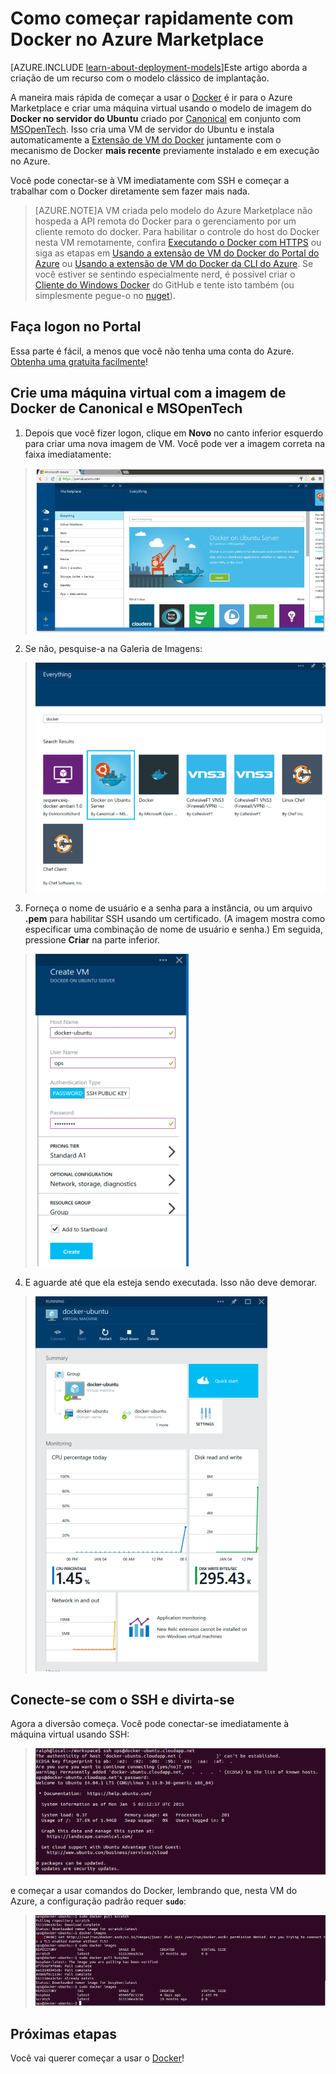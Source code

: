 <properties
	pageTitle="Como usar o Docker rapidamente com a imagem da VM Ubuntu-Docker"
	description="Descreve e demonstra como usar Docker no servidor do Ubuntu em minutos diretamente da Galeria de Imagens do Azure"
	services="virtual-machines"
	documentationCenter=""
	authors="squillace"
	manager="timlt"
	editor="tysonn"/>

<tags
	ms.service="virtual-machines"
	ms.devlang="na"
	ms.topic="article"
	ms.tgt_pltfrm="vm-linux"
	ms.workload="infrastructure"
	ms.date="05/20/2015"
	ms.author="rasquill"/>

# Como começar rapidamente com Docker no Azure Marketplace

[AZURE.INCLUDE [learn-about-deployment-models](../../includes/learn-about-deployment-models-include.md)]Este artigo aborda a criação de um recurso com o modelo clássico de implantação.

A maneira mais rápida de começar a usar o [Docker] é ir para o Azure Marketplace e criar uma máquina virtual usando o modelo de imagem do **Docker no servidor do Ubuntu** criado por [Canonical] em conjunto com [MSOpenTech]. Isso cria uma VM de servidor do Ubuntu e instala automaticamente a [Extensão de VM do Docker](virtual-machines-docker-vm-extension.md) juntamente com o mecanismo de Docker **mais recente** previamente instalado e em execução no Azure.

Você pode conectar-se à VM imediatamente com SSH e começar a trabalhar com o Docker diretamente sem fazer mais nada.

> [AZURE.NOTE]A VM criada pelo modelo do Azure Marketplace não hospeda a API remota do Docker para o gerenciamento por um cliente remoto do docker. Para habilitar o controle do host do Docker nesta VM remotamente, confira [Executando o Docker com HTTPS](https://docs.docker.com/articles/https/) ou siga as etapas em [Usando a extensão de VM do Docker do Portal do Azure](virtual-machines-docker-with-portal.md) ou [Usando a extensão de VM do Docker da CLI do Azure](virtual-machines-docker-with-xplat-cli-install.md). Se você estiver se sentindo especialmente nerd, é possível criar o [Cliente do Windows Docker](https://github.com/ahmetalpbalkan/Docker.DotNet) do GitHub e tente isto também (ou simplesmente pegue-o no [nuget](https://www.nuget.org/packages/Docker.DotNet/)).

## Faça logon no Portal

Essa parte é fácil, a menos que você não tenha uma conta do Azure. [Obtenha uma gratuita facilmente](http://azure.microsoft.com/pricing/free-trial/)!

## Crie uma máquina virtual com a imagem de Docker de Canonical e MSOpenTech

1. Depois que você fizer logon, clique em **Novo** no canto inferior esquerdo para criar uma nova imagem de VM. Você pode ver a imagem correta na faixa imediatamente:

> ![Escolha a imagem Ubuntu do Docker na faixa](./media/virtual-machines-docker-ubuntu-quickstart/CreateNewDockerBanner.png)

2. Se não, pesquise-a na Galeria de Imagens:

> ![Localize a imagem na Galeria de Imagens](./media/virtual-machines-docker-ubuntu-quickstart/DockerOnUbuntuServerMSOpenTech.png)

3. Forneça o nome de usuário e a senha para a instância, ou um arquivo **.pem** para habilitar SSH usando um certificado. (A imagem mostra como especificar uma combinação de nome de usuário e senha.) Em seguida, pressione **Criar** na parte inferior.

> ![Configure a instância da VM](./media/virtual-machines-docker-ubuntu-quickstart/CreateVMDockerUbuntuPwd.png)

4. E aguarde até que ela esteja sendo executada. Isso não deve demorar.

> ![A imagem do docker em execução no portal](./media/virtual-machines-docker-ubuntu-quickstart/DockerUbuntuRunning.png)

## Conecte-se com o SSH e divirta-se

Agora a diversão começa. Você pode conectar-se imediatamente à máquina virtual usando SSH:

> ![Conectando com o SSH](./media/virtual-machines-docker-ubuntu-quickstart/SSHToDockerUbuntu.png)

e começar a usar comandos do Docker, lembrando que, nesta VM do Azure, a configuração padrão requer **`sudo`**:

> ![Extraindo imagens](./media/virtual-machines-docker-ubuntu-quickstart/DockerPullSmallImages.png)

<!--Every topic should have next steps and links to the next logical set of content to keep the customer engaged-->
## Próximas etapas

Você vai querer começar a usar o [Docker]!

<!--Anchors-->
[Log on to the Portal]: #logon
[Create a VM with the Docker Image from Canonical and MSOpenTech]: #createvm
[Connect with SSH and Have Fun]: #havingfun
[Next steps]: #next-steps


[Docker]: https://www.docker.com/
[BusyBox]: http://en.wikipedia.org/wiki/BusyBox
[Docker scratch image]: https://docs.docker.com/articles/baseimages/#creating-a-simple-base-image-using-scratch
[Canonical]: http://www.canonical.com/
[MSOpenTech]: http://msopentech.com/
 

<!---HONumber=Oct15_HO1-->